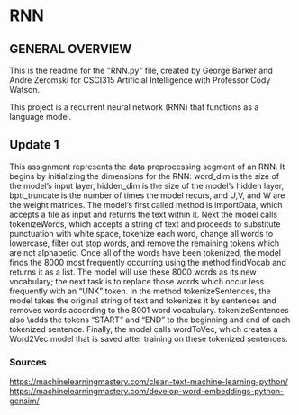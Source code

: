 # RNN

## GENERAL OVERVIEW 

This is the readme for the "RNN.py" file, created by George Barker and Andre Zeromski for CSCI315 Artificial Intelligence with Professor Cody Watson. 

This project is a recurrent neural network (RNN) that functions as a language model.

## Update 1
This assignment represents the data preprocessing segment of an RNN. It begins by initializing the dimensions for the RNN: word_dim is the size of the model’s input layer, hidden_dim is the size of the model’s hidden layer, bptt_truncate is the number of times the model recurs, and U,V, and W are the weight matrices. The model’s first called method is importData, which accepts a file as input and returns the text within it. Next the model calls tokenizeWords, which accepts a string of text and proceeds to substitute punctuation with white space, tokenize each word, change all words to lowercase, filter out stop words, and remove the remaining tokens which are not alphabetic. Once all of the words have been tokenized, the model finds the 8000 most frequently occurring using the method findVocab and returns it as a list. The model will use these 8000 words as its new vocabulary; the next task is to replace those words which occur less frequently with an “UNK” token. In the method tokenizeSentences, the model takes the original string of text and tokenizes it by sentences and removes words according to the 8001 word vocabulary. tokenizeSentences also \adds the tokens “START” and “END” to the beginning and end of each tokenized sentence. Finally, the model calls wordToVec, which creates a Word2Vec model that is saved after training on these tokenized sentences.

### Sources
https://machinelearningmastery.com/clean-text-machine-learning-python/ <br /> 
https://machinelearningmastery.com/develop-word-embeddings-python-gensim/ <br /> 